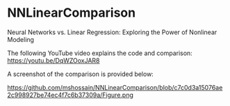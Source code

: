 # NNLinearComparison
Neural Networks vs. Linear Regression: Exploring the Power of Nonlinear Modeling

The following YouTube video explains the code and comparison:
https://youtu.be/DqWZOoxJAR8

A screenshot of the comparison is provided below:

https://github.com/mshossain/NNLinearComparison/blob/c7c0d3a15076ae2c998927be74ec4f7c6b37309a/Figure.png
